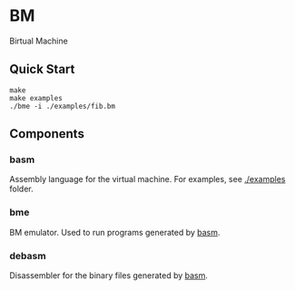 # BM

Birtual Machine

## Quick Start

```
make
make examples
./bme -i ./examples/fib.bm
```

## Components

### basm

Assembly language for the virtual machine. For examples, see
[./examples](./examples) folder.

### bme

BM emulator. Used to run programs generated by [basm](#basm).

### debasm

Disassembler for the binary files generated by [basm](#basm).
